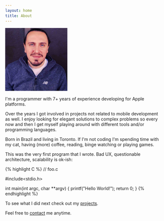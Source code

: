 ```yaml
---
layout: home
title: About
---
```


<img class="avatar-home" src="me.jpg" width=200 alt="That's me"/>

I'm a programmer with 7+ years of experience developing for Apple platforms.

Over the years I got involved in projects not related to mobile development as well. I enjoy looking for elegant solutions to complex problems so every now and then I get myself playing around with different tools and/or programming languages.

Born in Brazil and living in Toronto. If I'm not coding I'm spending time with my cat, having (more) coffee, reading, binge watching or playing games.

This was the very first program that I wrote. Bad UX, questionable architecture, scalability is ok-ish:

{% highlight C %}
// foo.c

#include<stdio.h>

int main(int argc, char **argv) {
    printf("Hello World!");
    return 0;
}
{% endhighlight %}

To see what I did next check out my [projects](/projects).

Feel free to [contact](/contact) me anytime.